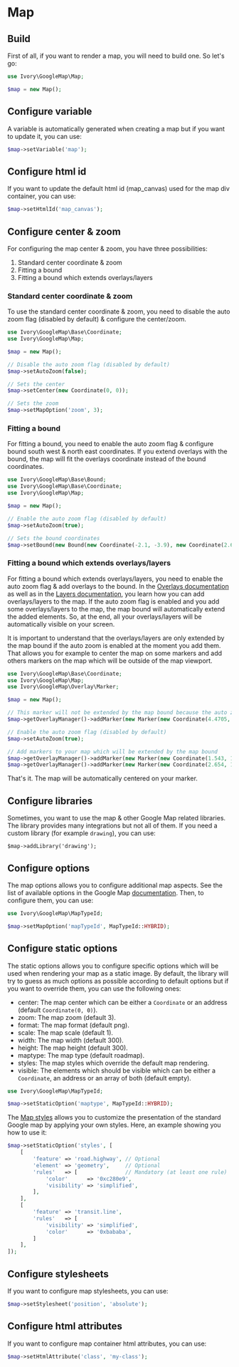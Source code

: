 # Map

## Build

First of all, if you want to render a map, you will need to build one. So let's go:

``` php
use Ivory\GoogleMap\Map;

$map = new Map();
```

## Configure variable

A variable is automatically generated when creating a map but if you want to update it, you can use:
 
``` php
$map->setVariable('map');
```

## Configure html id

If you want to update the default html id (map_canvas) used for the map div container, you can use:

``` php
$map->setHtmlId('map_canvas');
```

## Configure center & zoom

For configuring the map center & zoom, you have three possibilities:

 1. Standard center coordinate & zoom
 2. Fitting a bound
 3. Fitting a bound which extends overlays/layers

### Standard center coordinate & zoom

To use the standard center coordinate & zoom, you need to disable the auto zoom flag (disabled by default) & configure 
the center/zoom.

``` php
use Ivory\GoogleMap\Base\Coordinate;
use Ivory\GoogleMap\Map;

$map = new Map();

// Disable the auto zoom flag (disabled by default)
$map->setAutoZoom(false);

// Sets the center
$map->setCenter(new Coordinate(0, 0));

// Sets the zoom
$map->setMapOption('zoom', 3);
```

### Fitting a bound

For fitting a bound, you need to enable the auto zoom flag & configure bound south west & north east coordinates.
If you extend overlays with the bound, the map will fit the overlays coordinate instead of the bound coordinates.

``` php
use Ivory\GoogleMap\Base\Bound;
use Ivory\GoogleMap\Base\Coordinate;
use Ivory\GoogleMap\Map;

$map = new Map();

// Enable the auto zoom flag (disabled by default)
$map->setAutoZoom(true);

// Sets the bound coordinates
$map->setBound(new Bound(new Coordinate(-2.1, -3.9), new Coordinate(2.6, 1.4)));
```

### Fitting a bound which extends overlays/layers

For fitting a bound which extends overlays/layers, you need to enable the auto zoom flag & add overlays to the bound.
In the [Overlays documentation](/doc/overlay/index.md) as well as in the [Layers documentation](/doc/layer/index.md), 
you learn how you can add overlays/layers to the map. If the auto zoom flag is enabled and you add some overlays/layers 
to the map, the map bound will automatically extend the added elements. So, at the end, all your overlays/layers will 
be automatically visible on your screen.

It is important to understand that the overlays/layers are only extended by the map bound if the auto zoom is enabled
at the moment you add them. That allows you for example to center the map on some markers and add others markers on
the map which will be outside of the map viewport.

``` php
use Ivory\GoogleMap\Base\Coordinate;
use Ivory\GoogleMap\Map;
use Ivory\GoogleMap\Overlay\Marker;

$map = new Map();

// This marker will not be extended by the map bound because the auto zoom is not enabled
$map->getOverlayManager()->addMarker(new Marker(new Coordinate(4.4705, 54.6548)));

// Enable the auto zoom flag (disabled by default)
$map->setAutoZoom(true);

// Add markers to your map which will be extended by the map bound
$map->getOverlayManager()->addMarker(new Marker(new Coordinate(1.543, 1.8754)));
$map->getOverlayManager()->addMarker(new Marker(new Coordinate(2.654, 1.8657)));
```

That's it. The map will be automatically centered on your marker.

## Configure libraries

Sometimes, you want to use the map & other Google Map related libraries. The library provides many integrations but not
all of them. If you need a custom library (for example `drawing`), you can use:

```
$map->addLibrary('drawing');
```

## Configure options

The map options allows you to configure additional map aspects. See the list of available options in the Google Map
[documentation](https://developers.google.com/maps/documentation/javascript/reference#MapOptions). Then, to configure
them, you can use:

``` php
use Ivory\GoogleMap\MapTypeId;

$map->setMapOption('mapTypeId', MapTypeId::HYBRID);
```

## Configure static options

The static options allows you to configure specific options which will be used when rendering your map as a static 
image. By default, the library will try to guess as much options as possible according to default options but if you 
want to override them, you can use the following ones:

 - center: The map center which can be either a `Coordinate` or an address (default `Coordinate(0, 0)`).
 - zoom: The map zoom (default 3).
 - format: The map format (default png).
 - scale: The map scale (default 1).
 - width: The map width (default 300).
 - height: The map height (default 300).
 - maptype: The map type (default roadmap).
 - styles: The map styles which override the default map rendering.
 - visible: The elements which should be visible which can be either a `Coordinate`, an address or an array of both 
   (default empty).
   
``` php
use Ivory\GoogleMap\MapTypeId;

$map->setStaticOption('maptype', MapTypeId::HYBRID);
```

The [Map styles](https://developers.google.com/maps/documentation/static-maps/styling) allows you to customize the 
presentation of the standard Google map by applying your own styles. Here, an example showing you how to use it:

``` php
$map->setStaticOption('styles', [
    [
        'feature' => 'road.highway', // Optional
        'element' => 'geometry',     // Optional
        'rules'   => [               // Mandatory (at least one rule)
            'color'      => '0xc280e9',
            'visibility' => 'simplified',
        ],
    ],
    [
        'feature' => 'transit.line',
        'rules'   => [
            'visibility' => 'simplified',
            'color'      => '0xbababa',
        ]
    ],
]);
```

## Configure stylesheets

If you want to configure map stylesheets, you can use:

``` php
$map->setStylesheet('position', 'absolute');
```

## Configure html attributes

If you want to configure map container html attributes, you can use:

``` php
$map->setHtmlAttribute('class', 'my-class');
```
